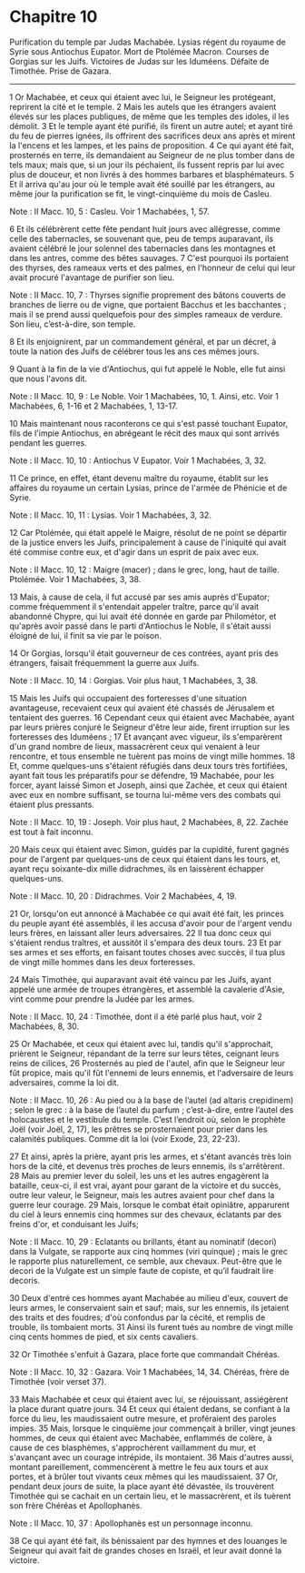 # Chapitre 10

Purification du temple par Judas Machabée.
Lysias régent du royaume de Syrie sous Antiochus Eupator.
Mort de Ptolémée Macron.
Courses de Gorgias sur les Juifs.
Victoires de Judas sur les Iduméens.
Défaite de Timothée.
Prise de Gazara.

***

1 Or Machabée, et ceux qui étaient avec lui, le Seigneur les protégeant, reprirent la cité et le temple. 2 Mais les autels que les étrangers avaient élevés sur les places publiques, de même que les temples des idoles, il les démolit. 3 Et le temple ayant été purifié, ils firent un autre autel; et ayant tiré du feu de pierres ignées, ils offrirent des sacrifices deux ans après et mirent la l'encens et les lampes, et les pains de proposition. 4 Ce qui ayant été fait, prosternés en terre, ils demandaient au Seigneur de ne plus tomber dans de tels maux; mais que, si un jour ils péchaient, ils fussent repris par lui avec plus de douceur, et non livrés à des hommes barbares et blasphémateurs. 5 Et il arriva qu'au jour où le temple avait été souillé par les étrangers, au même jour la purification se fit, le vingt-cinquième du mois de Casleu.

<span class="bible-note">Note : </span> II Macc. 10, 5 : Casleu. Voir 1 Machabées, 1, 57.


6 Et ils célébrèrent cette fête pendant huit jours avec allégresse, comme celle des tabernacles, se souvenant que, peu de temps auparavant, ils avaient célébré le jour solennel des tabernacles dans les montagnes et dans les antres, comme des bêtes sauvages. 7 C'est pourquoi ils portaient des thyrses, des rameaux verts et des palmes, en l'honneur de celui qui leur avait procuré l'avantage de purifier son lieu.

<span class="bible-note">Note : </span> II Macc. 10, 7 : Thyrses signifie proprement des bâtons couverts de branches de lierre ou de vigne, que portaient Bacchus et les bacchantes ; mais il se prend aussi quelquefois pour des simples rameaux de verdure. Son lieu, c’est-à-dire, son temple.

8 Et ils enjoignirent, par un commandement général, et par un décret, à toute la nation des Juifs de célébrer tous les ans ces mêmes jours.


9 Quant à la fin de la vie d'Antiochus, qui fut appelé le Noble, elle fut ainsi que nous l'avons dit.

<span class="bible-note">Note : </span> II Macc. 10, 9 : Le Noble. Voir 1 Machabées, 10, 1. Ainsi, etc. Voir 1 Machabées, 6, 1-16 et 2 Machabées, 1, 13-17.

10 Mais maintenant nous raconterons ce qui s'est passé touchant Eupator, fils de l'impie Antiochus, en abrégeant le récit des maux qui sont arrivés pendant les guerres.

<span class="bible-note">Note : </span> II Macc. 10, 10 : Antiochus V Eupator. Voir 1 Machabées, 3, 32.


11 Ce prince, en effet, étant devenu maître du royaume, établit sur les affaires du royaume un certain Lysias, prince de l'armée de Phénicie et de Syrie.

<span class="bible-note">Note : </span> II Macc. 10, 11 : Lysias. Voir 1 Machabées, 3, 32.

12 Car Ptolémée, qui était appelé le Maigre, résolut de ne point se départir de la justice envers les Juifs, principalement à cause de l'iniquité qui avait été commise contre eux, et d'agir dans un esprit de paix avec eux.

<span class="bible-note">Note : </span> II Macc. 10, 12 : Maigre (macer) ; dans le grec, long, haut de taille. Ptolémée. Voir 1 Machabées, 3, 38.

13 Mais, à cause de cela, il fut accusé par ses amis auprès d'Eupator; comme fréquemment il s'entendait appeler traître, parce qu'il avait abandonné Chypre, qui lui avait été donnée en garde par Philométor, et qu'après avoir passé dans le parti d'Antiochus le Noble, il s'était aussi éloigné de lui, il finit sa vie par le poison.


14 Or Gorgias, lorsqu'il était gouverneur de ces contrées, ayant pris des étrangers, faisait fréquemment la guerre aux Juifs.

<span class="bible-note">Note : </span> II Macc. 10, 14 : Gorgias. Voir plus haut, 1 Machabées, 3, 38.


15 Mais les Juifs qui occupaient des forteresses d'une situation avantageuse, recevaient ceux qui avaient été chassés de Jérusalem et tentaient des guerres. 16 Cependant ceux qui étaient avec Machabée, ayant par leurs prières conjuré le Seigneur d'être leur aide, firent irruption sur les forteresses des Iduméens ; 17 Et avançant avec vigueur, ils s'emparèrent d'un grand nombre de lieux, massacrèrent ceux qui venaient à leur rencontre, et tous ensemble ne tuèrent pas moins de vingt mille hommes. 18 Et, comme quelques-uns s'étaient réfugiés dans deux tours très fortifiées, ayant fait tous les préparatifs pour se défendre, 19 Machabée, pour les forcer, ayant laissé Simon et Joseph, ainsi que Zachée, et ceux qui étaient avec eux en nombre suffisant, se tourna lui-même vers des combats qui étaient plus pressants.

<span class="bible-note">Note : </span> II Macc. 10, 19 : Joseph. Voir plus haut, 2 Machabées, 8, 22. Zachée est tout à fait inconnu.

20 Mais ceux qui étaient avec Simon, guidés par la cupidité, furent gagnés pour de l'argent par quelques-uns de ceux qui étaient dans les tours, et, ayant reçu soixante-dix mille didrachmes, ils en laissèrent échapper quelques-uns.

<span class="bible-note">Note : </span> II Macc. 10, 20 : Didrachmes. Voir 2 Machabées, 4, 19.

21 Or, lorsqu'on eut annoncé à Machabée ce qui avait été fait, les princes du peuple ayant été assemblés, il les accusa d'avoir pour de l'argent vendu leurs frères, en laissant aller leurs adversaires. 22 Il tua donc ceux qui s'étaient rendus traîtres, et aussitôt il s'empara des deux tours. 23 Et par ses armes et ses efforts, en faisant toutes choses avec succès, il tua plus de vingt mille hommes dans les deux forteresses.


24 Mais Timothée, qui auparavant avait été vaincu par les Juifs, ayant appelé une armée de troupes étrangères, et assemblé la cavalerie d'Asie, vint comme pour prendre la Judée par les armes.

<span class="bible-note">Note : </span> II Macc. 10, 24 : Timothée, dont il a été parlé plus haut, voir 2 Machabées, 8, 30.

25 Or Machabée, et ceux qui étaient avec lui, tandis qu'il s'approchait, prièrent le Seigneur, répandant de la terre sur leurs têtes, ceignant leurs reins de cilices, 26 Prosternés au pied de l'autel, afin que le Seigneur leur fût propice, mais qu'il fût l'ennemi de leurs ennemis, et l'adversaire de leurs adversaires, comme la loi dit.

<span class="bible-note">Note : </span> II Macc. 10, 26 : Au pied ou à la base de l’autel (ad altaris crepidinem) ; selon le grec : à la base de l’autel du parfum ; c’est-à-dire, entre l’autel des holocaustes et le vestibule du temple. C’est l’endroit où, selon le prophète Joël (voir Joël, 2, 17), les prêtres se prosternaient pour prier dans les calamités publiques. Comme dit la loi (voir Exode, 23, 22-23).

27 Et ainsi, après la prière, ayant pris les armes, et s'étant avancés très loin hors de la cité, et devenus très proches de leurs ennemis, ils s'arrêtèrent. 28 Mais au premier lever du soleil, les uns et les autres engagèrent la bataille, ceux-ci, il est vrai, ayant pour garant de la victoire et du succès, outre leur valeur, le Seigneur, mais les autres avaient pour chef dans la guerre leur courage. 29 Mais, lorsque le combat était opiniâtre, apparurent du ciel à leurs ennemis cinq hommes sur des chevaux, éclatants par des freins d'or, et conduisant les Juifs;

<span class="bible-note">Note : </span> II Macc. 10, 29 : Eclatants ou brillants, étant au nominatif (decori) dans la Vulgate, se rapporte aux cinq hommes (viri quinque) ; mais le grec le rapporte plus naturellement, ce semble, aux chevaux. Peut-être que le decori de la Vulgate est un simple faute de copiste, et qu’il faudrait lire decoris.

30 Deux d'entré ces hommes ayant Machabée au milieu d'eux, couvert de leurs armes, le conservaient sain et sauf; mais, sur les ennemis, ils jetaient des traits et des foudres; d'où confondus par la cécité, et remplis de trouble, ils tombaient morts. 31 Ainsi ils furent tués au nombre de vingt mille cinq cents hommes de pied, et six cents cavaliers.


32 Or Timothée s'enfuit à Gazara, place forte que commandait Chéréas.

<span class="bible-note">Note : </span> II Macc. 10, 32 : Gazara. Voir 1 Machabées, 14, 34. Chéréas, frère de Timothée (voir verset 37).

33 Mais Machabée et ceux qui étaient avec lui, se réjouissant, assiégèrent la place durant quatre jours. 34 Et ceux qui étaient dedans, se confiant à la force du lieu, les maudissaient outre mesure, et proféraient des paroles impies. 35 Mais, lorsque le cinquième jour commençait à briller, vingt jeunes hommes, de ceux qui étaient avec Machabée, enflammés de colère, à cause de ces blasphèmes, s'approchèrent vaillamment du mur, et s'avançant avec un courage intrépide, ils montaient. 36 Mais d'autres aussi, montant pareillement, commencèrent à mettre le feu aux tours et aux portes, et à brûler tout vivants ceux mêmes qui les maudissaient. 37 Or, pendant deux jours de suite, la place ayant été dévastée, ils trouvèrent Timothée qui se cachait en un certain lieu, et le massacrèrent, et ils tuèrent son frère Chéréas et Apollophanès.

<span class="bible-note">Note : </span> II Macc. 10, 37 : Apollophanès est un personnage inconnu.

38 Ce qui ayant été fait, ils bénissaient par des hymnes et des louanges le Seigneur qui avait fait de grandes choses en Israël, et leur avait donné la victoire.

